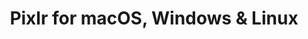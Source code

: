 ---
name: Pixlr
url: 'https://pixlr.com/editor/'
category: Photo & Video
title: 'Pixlr for macOS, Windows & Linux'
key: pixlr

---